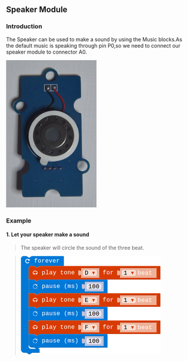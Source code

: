 ## Speaker Module

### Introduction

The Speaker can be used to make a sound by using the Music blocks.As the default music is speaking through pin P0,so we need to connect our speaker module to connector A0.

![module_pic](./image/modules/speaker.png)

### Example

#### 1. Let your speaker make a sound

> The speaker will circle the sound of the three beat.

> ![pic2](./image/Speaker/speaker-exam.png)


